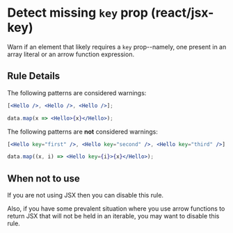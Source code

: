 # Detect missing `key` prop (react/jsx-key)

Warn if an element that likely requires a `key` prop--namely, one present in an
array literal or an arrow function expression.

## Rule Details

The following patterns are considered warnings:

```jsx
[<Hello />, <Hello />, <Hello />];

data.map(x => <Hello>{x}</Hello>);
```

The following patterns are **not** considered warnings:

```jsx
[<Hello key="first" />, <Hello key="second" />, <Hello key="third" />];

data.map((x, i) => <Hello key={i}>{x}</Hello>);
```

## When not to use

If you are not using JSX then you can disable this rule.

Also, if you have some prevalent situation where you use arrow functions to
return JSX that will not be held in an iterable, you may want to disable this
rule.
